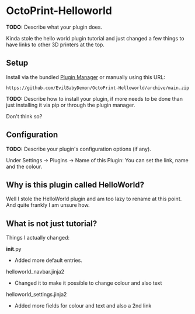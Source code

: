 # OctoPrint-Helloworld

**TODO:** Describe what your plugin does.

Kinda stole the hello world plugin tutorial and just changed a few things to have links to other 3D printers at the top.


## Setup

Install via the bundled [Plugin Manager](https://docs.octoprint.org/en/master/bundledplugins/pluginmanager.html)
or manually using this URL:

    https://github.com/EvilBabyDemon/OctoPrint-Helloworld/archive/main.zip

**TODO:** Describe how to install your plugin, if more needs to be done than just installing it via pip or through
the plugin manager.

Don't think so?

## Configuration

**TODO:** Describe your plugin's configuration options (if any).

Under Settings -> Plugins -> Name of this Plugin: You can set the link, name and the colour.


## Why is this plugin called HelloWorld?

Well I stole the HelloWorld plugin and am too lazy to rename at this point. And quite frankly I am unsure how.


## What is not just tutorial?

Things I actually changed:

__init__.py
- Added more default entries.

helloworld_navbar.jinja2 
- Changed it to make it possible to change colour and also text

helloworld_settings.jinja2
- Added more fields for colour and text and also a 2nd link
